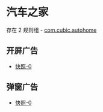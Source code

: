 # 汽车之家

存在 2 规则组 - [com.cubic.autohome](/src/apps/com.cubic.autohome.ts)

## 开屏广告

- [快照-0](https://gkd-kit.gitee.io/import/12660744)

## 弹窗广告

- [快照-0](https://gkd-kit.gitee.io/import/12836324)
